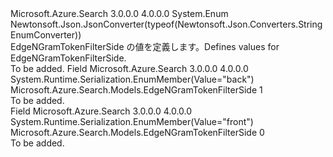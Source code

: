 <Type Name="EdgeNGramTokenFilterSide" FullName="Microsoft.Azure.Search.Models.EdgeNGramTokenFilterSide">
  <TypeSignature Language="C#" Value="public enum EdgeNGramTokenFilterSide" />
  <TypeSignature Language="ILAsm" Value=".class public auto ansi sealed EdgeNGramTokenFilterSide extends System.Enum" />
  <TypeSignature Language="DocId" Value="T:Microsoft.Azure.Search.Models.EdgeNGramTokenFilterSide" />
  <TypeSignature Language="VB.NET" Value="Public Enum EdgeNGramTokenFilterSide" />
  <TypeSignature Language="F#" Value="type EdgeNGramTokenFilterSide = " />
  <AssemblyInfo>
    <AssemblyName>Microsoft.Azure.Search</AssemblyName>
    <AssemblyVersion>3.0.0.0</AssemblyVersion>
    <AssemblyVersion>4.0.0.0</AssemblyVersion>
  </AssemblyInfo>
  <Base>
    <BaseTypeName>System.Enum</BaseTypeName>
  </Base>
  <Attributes>
    <Attribute>
      <AttributeName>Newtonsoft.Json.JsonConverter(typeof(Newtonsoft.Json.Converters.StringEnumConverter))</AttributeName>
    </Attribute>
  </Attributes>
  <Docs>
    <summary>
            <span data-ttu-id="e6e14-101">EdgeNGramTokenFilterSide の値を定義します。</span><span class="sxs-lookup"><span data-stu-id="e6e14-101">Defines values for EdgeNGramTokenFilterSide.</span></span>
            </summary>
    <remarks>To be added.</remarks>
  </Docs>
  <Members>
    <Member MemberName="Back">
      <MemberSignature Language="C#" Value="Back" />
      <MemberSignature Language="ILAsm" Value=".field public static literal valuetype Microsoft.Azure.Search.Models.EdgeNGramTokenFilterSide Back = int32(1)" />
      <MemberSignature Language="DocId" Value="F:Microsoft.Azure.Search.Models.EdgeNGramTokenFilterSide.Back" />
      <MemberSignature Language="VB.NET" Value="Back" />
      <MemberSignature Language="F#" Value="Back = 1" Usage="Microsoft.Azure.Search.Models.EdgeNGramTokenFilterSide.Back" />
      <MemberType>Field</MemberType>
      <AssemblyInfo>
        <AssemblyName>Microsoft.Azure.Search</AssemblyName>
        <AssemblyVersion>3.0.0.0</AssemblyVersion>
        <AssemblyVersion>4.0.0.0</AssemblyVersion>
      </AssemblyInfo>
      <Attributes>
        <Attribute>
          <AttributeName>System.Runtime.Serialization.EnumMember(Value="back")</AttributeName>
        </Attribute>
      </Attributes>
      <ReturnValue>
        <ReturnType>Microsoft.Azure.Search.Models.EdgeNGramTokenFilterSide</ReturnType>
      </ReturnValue>
      <MemberValue>1</MemberValue>
      <Docs>
        <summary>To be added.</summary>
      </Docs>
    </Member>
    <Member MemberName="Front">
      <MemberSignature Language="C#" Value="Front" />
      <MemberSignature Language="ILAsm" Value=".field public static literal valuetype Microsoft.Azure.Search.Models.EdgeNGramTokenFilterSide Front = int32(0)" />
      <MemberSignature Language="DocId" Value="F:Microsoft.Azure.Search.Models.EdgeNGramTokenFilterSide.Front" />
      <MemberSignature Language="VB.NET" Value="Front" />
      <MemberSignature Language="F#" Value="Front = 0" Usage="Microsoft.Azure.Search.Models.EdgeNGramTokenFilterSide.Front" />
      <MemberType>Field</MemberType>
      <AssemblyInfo>
        <AssemblyName>Microsoft.Azure.Search</AssemblyName>
        <AssemblyVersion>3.0.0.0</AssemblyVersion>
        <AssemblyVersion>4.0.0.0</AssemblyVersion>
      </AssemblyInfo>
      <Attributes>
        <Attribute>
          <AttributeName>System.Runtime.Serialization.EnumMember(Value="front")</AttributeName>
        </Attribute>
      </Attributes>
      <ReturnValue>
        <ReturnType>Microsoft.Azure.Search.Models.EdgeNGramTokenFilterSide</ReturnType>
      </ReturnValue>
      <MemberValue>0</MemberValue>
      <Docs>
        <summary>To be added.</summary>
      </Docs>
    </Member>
  </Members>
</Type>